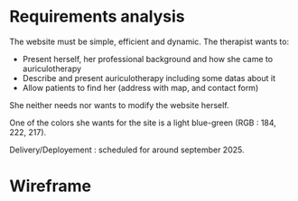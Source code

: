 # Requirements analysis

The website must be simple, efficient and dynamic. 
The therapist wants to:
- Present herself, her professional background and how she came to auriculotherapy
- Describe and present auriculotherapy including some datas about it
- Allow patients to find her (address with map, and contact form)

She neither needs nor wants to modify the website herself.

One of the colors she wants for the site is a light blue-green (RGB : 184, 222, 217).

Delivery/Deployement : scheduled for around september 2025.

# Wireframe
